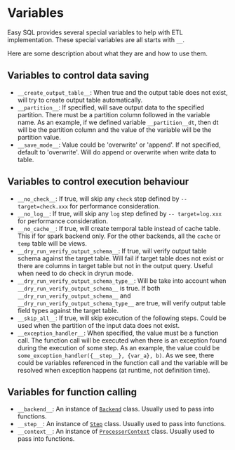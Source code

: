 # Variables

Easy SQL provides several special variables to help with ETL implementation.
These special variables are all starts with `__`.

Here are some description about what they are and how to use them.

## Variables to control data saving

- `__create_output_table__`: When true and the output table does not exist, will try to create output table automatically.
- `__partition__`: If specified, will save output data to the specified partition. There must be a partition column followed in the variable name.
As an example, if we defined variable `__partition__dt`, then dt will be the partition column and the value of the variable will be the partition value.
- `__save_mode__`: Value could be 'overwrite' or 'append'. If not specified, default to 'overwrite'. Will do append or overwrite when write data to table.

## Variables to control execution behaviour

- `__no_check__`: If true, will skip any `check` step defined by `-- target=check.xxx` for performance consideration.
- `__no_log__`: If true, will skip any `log` step defined by `-- target=log.xxx` for performance consideration.
- `__no_cache__`: If true, will create temporal table instead of cache table. This if for spark backend only. For the other backends, all the `cache` or `temp` table will be views.
- `__dry_run_verify_output_schema__`: If true, will verify output table schema against the target table. Will fail if target table does not exist or there are columns in target table but not in the output query. Useful when need to do check in dryrun mode.
- `__dry_run_verify_output_schema_type__`: Will be take into account when `__dry_run_verify_output_schema__` is true. If both `__dry_run_verify_output_schema__` and `__dry_run_verify_output_schema_type__` are true, will verify output table field types against the target table.
- `__skip_all__`: If true, will skip execution of the following steps. Could be used when the partition of the input data does not exist.
- `__exception_handler__`: When specified, the value must be a function call.
The function call will be executed when there is an exception found during the execution of some step.
As an example, the value could be `some_exception_handler({__step__}, {var_a}, b)`. As we see, there could be variables referenced in the function call and the variable will be resolved when exception happens (at runtime, not definition time).

## Variables for function calling

- `__backend__`: An instance of [`Backend`]() class. Usually used to pass into functions.
- `__step__`: An instance of [`Step`](https://easy-sql.readthedocs.io/en/latest/autoapi/easy_sql/sql_processor/step/index.html#easy_sql.sql_processor.step.Step) class. Usually used to pass into functions.
- `__context__`: An instance of [`ProcessorContext`](https://easy-sql.readthedocs.io/en/latest/autoapi/easy_sql/sql_processor/context/index.html#easy_sql.sql_processor.context.ProcessorContext) class. Usually used to pass into functions.
